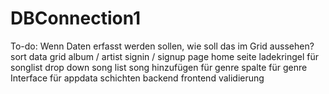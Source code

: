 # DBConnection1
To-do:
Wenn Daten erfasst werden sollen, wie soll das im Grid aussehen?
sort data grid album / artist
signin / signup page
home seite
ladekringel für songlist
drop down song list song hinzufügen für genre
spalte für genre
Interface für appdata
schichten
backend frontend
validierung
